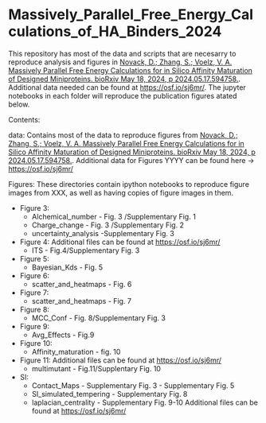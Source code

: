 # Massively_Parallel_Free_Energy_Calculations_of_HA_Binders_2024
This repository has most of the data and scripts that are necesarry to reproduce analysis and figures in  [Novack, D.; Zhang, S.; Voelz, V. A. Massively Parallel Free Energy Calculations for in Silico Affinity Maturation of Designed Miniproteins. bioRxiv May 18, 2024, p 2024.05.17.594758.](https://doi.org/10.1101/2024.05.17.594758). Additional data needed can be found at https://osf.io/sj6mr/. The jupyter notebooks in each folder will reproduce the publication figures atated below.

Contents:

data: Contains most of the data to reproduce figures from [Novack, D.; Zhang, S.; Voelz, V. A. Massively Parallel Free Energy Calculations for in Silico Affinity Maturation of Designed Miniproteins. bioRxiv May 18, 2024, p 2024.05.17.594758.](https://doi.org/10.1101/2024.05.17.594758). Additional data for Figures YYYY can be found here -> https://osf.io/sj6mr/

Figures: These directories contain ipython notebooks to reproduce figure images from XXX, as well as having copies of figure images in them.
  * Figure 3:
       * Alchemical_number - Fig. 3 /Supplementary Fig. 1 
       * Charge_change - Fig. 3 /Supplementary Fig. 2 
       * uncertainty_analysis -Supplementary Fig. 3 
   * Figure 4: Additional files can be found at https://osf.io/sj6mr/
       * ITS - Fig.4/Supplementary Fig. 3
   * Figure 5:
       * Bayesian_Kds - Fig. 5
   * Figure 6:
       * scatter_and_heatmaps - Fig. 6
   * Figure 7:
       * scatter_and_heatmaps - Fig. 7
   * Figure 8:
       * MCC_Conf - Fig. 8/Supplementary Fig. 3
   * Figure 9:
       * Avg_Effects - Fig.9
   * Figure 10:
       *  Affinity_maturation - fig. 10
   * Figure 11: Additional files can be found at https://osf.io/sj6mr/
       * multimutant - Fig.11/Supplentary Fig. 10  
   * SI:
       * Contact_Maps - Supplementary Fig. 3 - Supplementary Fig. 5
       * SI_simulated_tempering - Supplementary Fig. 8
       * laplacian_centrality - Supplementary Fig. 9-10 Additional files can be found at https://osf.io/sj6mr/
